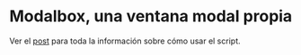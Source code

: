# Modalbox, una ventana modal propia

Ver el [post](http://emiliocobos.net/modalbox-una-ventana-modal-propia/) para toda la información sobre cómo usar el script.